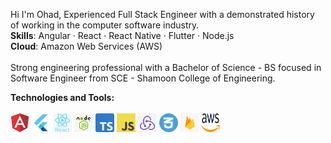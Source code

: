 Hi I'm Ohad, Experienced Full Stack Engineer with a demonstrated history of working in the computer software industry.<br>
**Skills**: Angular · React · React Native · Flutter · Node.js<br>
**Cloud**: Amazon Web Services (AWS)<br><br>
Strong engineering professional with a Bachelor of Science - BS focused in Software Engineer from SCE - Shamoon College of Engineering.


**Technologies and Tools:**<br><br>
<img src="/angular.png" alt="angular logo" width="30"/>
<img src="/flutter.png" alt="flutter logo" width="30"/>
<img src="/react.png" alt="react logo" width="30"/>
<img src="/node.jpg" alt="node logo" width="30"/>
<img src="/typescript.png" alt="typescript logo" width="30"/>
<img src="/javascript.png" alt="javascript logo" width="30"/>
<img src="/redux.jpeg" alt="redux logo" width="30"/>
<img src="/css.webp" alt="css logo" width="30"/>
<img src="/firebase.png" alt="firebase logo" width="30"/>
<img src="/aws.png" alt="aws logo" width="30" height="30"/>